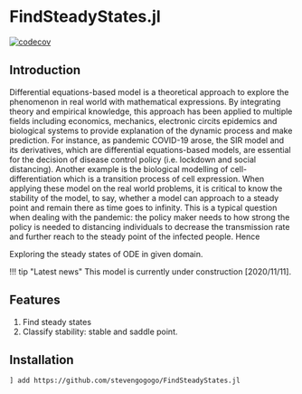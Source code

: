 # FindSteadyStates.jl

[![codecov](https://codecov.io/gh/stevengogogo/FindSteadyStates.jl/branch/master/graph/badge.svg?token=eNsRLcRA69)](https://codecov.io/gh/stevengogogo/FindSteadyStates.jl) 


## Introduction 

Differential equations-based model is a theoretical approach to explore the phenomenon in real world with mathematical expressions. By integrating theory and empirical knowledge, this approach has been applied to multiple fields including economics, mechanics, electronic circits epidemics and biological systems to provide explanation of the dynamic process and make prediction. For instance, as pandemic COVID-19 arose, the SIR model and its derivatives, which are differential equations-based models,  are essential for the decision of disease control policy (i.e. lockdown and social distancing). Another example is the biological modelling of cell-differentiation which is a transition process of cell expression. When applying these model on the real world problems, it is critical to know the stability of the model, to say, whether a model can approach to a steady point and remain there as time goes to infinity. This is a typical question when dealing with the pandemic: the policy maker needs to how strong the policy is needed to distancing individuals to decrease the transmission rate and further reach to the steady point of the infected people. Hence


Exploring the steady states of ODE in given domain.




!!! tip "Latest news"
    This model is currently under construction [2020/11/11].

## Features
1. Find steady states
2. Classify stability: stable and saddle point.


## Installation 

```sh
] add https://github.com/stevengogogo/FindSteadyStates.jl
```



